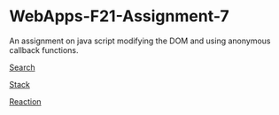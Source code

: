 # WebApps-F21-Assignment-7
An assignment on java script modifying the DOM and using anonymous callback functions.



[Search](https://44-563-webapps-f21.github.io/webapps-f21-assignment-7-NWMSU-SN/search.html)

[Stack](https://44-563-webapps-f21.github.io/webapps-f21-assignment-7-NWMSU-SN/stack.html)

[Reaction](https://44-563-webapps-f21.github.io/webapps-f21-assignment-7-NWMSU-SN/reaction.html)
